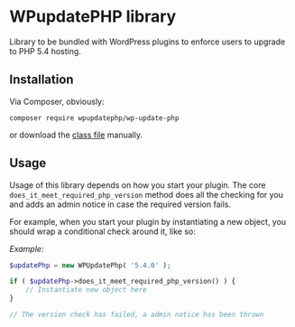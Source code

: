 # WPupdatePHP library
Library to be bundled with WordPress plugins to enforce users to upgrade to PHP 5.4 hosting.

## Installation
Via Composer, obviously:

```
composer require wpupdatephp/wp-update-php
```

or download the [class file](https://github.com/WPupdatePHP/wp-update-php/blob/master/src/WPUpdatePhp.php) manually.

## Usage
Usage of this library depends on how you start your plugin. The core `does_it_meet_required_php_version` method does all the checking for you and adds an admin notice in case the required version fails.

For example, when you start your plugin by instantiating a new object, you should wrap a conditional check around it, like so:

_Example:_

```php
$updatePhp = new WPUpdatePhp( '5.4.0' );

if ( $updatePhp->does_it_meet_required_php_version() ) {
    // Instantiate new object here
}

// The version check has failed, a admin notice has been thrown
```